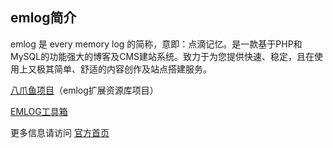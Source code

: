 ## emlog简介 ##

emlog 是 every memory log 的简称，意即：点滴记忆。是一款基于PHP和MySQL的功能强大的博客及CMS建站系统。致力于为您提供快速、稳定，且在使用上又极其简单、舒适的内容创作及站点搭建服务。



[八爪鱼项目](http://code.google.com/p/emlog-octopus/)（emlog扩展资源库项目）

[EMLOG工具箱](http://code.google.com/p/emlog-toolkit/)


更多信息请访问 [官方首页](http://www.emlog.net/)